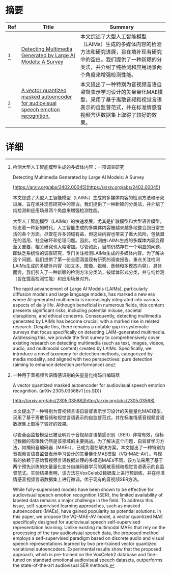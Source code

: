 # 摘要

| Ref | Title | Summary |
| --- | --- | --- |
| [^1] | [Detecting Multimedia Generated by Large AI Models: A Survey](https://arxiv.org/abs/2402.00045) | 本文综述了大型人工智能模型（LAIMs）生成的多媒体内容的检测方法和研究进展，旨在填补现有研究中的空白。我们提供了一种新颖的分类法，并介绍了纯检测和应用场景两个角度来增强检测性能。 |
| [^2] | [A vector quantized masked autoencoder for audiovisual speech emotion recognition.](http://arxiv.org/abs/2305.03568) | 本文提出了一种特别为音视频言语自监督表示学习设计的矢量量化MAE模型，采用了基于离散音频和视觉言语表示的自监督范式，并在标准情感音视频言语数据集上取得了较好的效果。 |

# 详细

[^1]: 检测大型人工智能模型生成的多媒体内容：一项调查研究

    Detecting Multimedia Generated by Large AI Models: A Survey

    [https://arxiv.org/abs/2402.00045](https://arxiv.org/abs/2402.00045)

    本文综述了大型人工智能模型（LAIMs）生成的多媒体内容的检测方法和研究进展，旨在填补现有研究中的空白。我们提供了一种新颖的分类法，并介绍了纯检测和应用场景两个角度来增强检测性能。

    

    大型人工智能模型（LAIMs）的快速发展，尤其是扩散模型和大型语言模型，标志着一种新的时代，人工智能生成的多媒体内容被越来越多地整合到日常生活的各个方面。尽管在许多领域有益，但这些内容也带来了重大风险，包括潜在的滥用、社会破坏和伦理问题。因此，检测由LAIMs生成的多媒体内容变得至关重要，相关研究也大幅增加。尽管如此，目前仍然存在一个明显的问题，即缺乏系统性的调查研究，专门关注检测LAIMs生成的多媒体内容。为了解决这个问题，我们提供了第一份全面涵盖现有研究的调查报告，重点关注检测LAIMs生成的多媒体内容（如文本、图像、视频、音频和多模态内容）。具体而言，我们引入了一种新颖的检测方法分类法，按媒体形式分类，并与纯检测（旨在提高检测性能）和应用场景对齐。

    The rapid advancement of Large AI Models (LAIMs), particularly diffusion models and large language models, has marked a new era where AI-generated multimedia is increasingly integrated into various aspects of daily life. Although beneficial in numerous fields, this content presents significant risks, including potential misuse, societal disruptions, and ethical concerns. Consequently, detecting multimedia generated by LAIMs has become crucial, with a marked rise in related research. Despite this, there remains a notable gap in systematic surveys that focus specifically on detecting LAIM-generated multimedia. Addressing this, we provide the first survey to comprehensively cover existing research on detecting multimedia (such as text, images, videos, audio, and multimodal content) created by LAIMs. Specifically, we introduce a novel taxonomy for detection methods, categorized by media modality, and aligned with two perspectives: pure detection (aiming to enhance detection performance) an
    
[^2]: 一种用于音视频言语情感识别的矢量量化掩码自编码器

    A vector quantized masked autoencoder for audiovisual speech emotion recognition. (arXiv:2305.03568v1 [cs.SD])

    [http://arxiv.org/abs/2305.03568](http://arxiv.org/abs/2305.03568)

    本文提出了一种特别为音视频言语自监督表示学习设计的矢量量化MAE模型，采用了基于离散音频和视觉言语表示的自监督范式，并在标准情感音视频言语数据集上取得了较好的效果。

    

    尽管全面监督模型已被证明对于音视频言语情感识别（SER）非常有效，但标记数据的有限性仍然是该领域的主要挑战。为了解决这个问题，自监督学习方法，如掩码自编码器（MAEs），已成为潜在解决方案。本文提出了一种特别为音视频言语自监督表示学习设计的矢量量化MAE模型（VQ-MAE-AV）。与现有的依赖于原始音视频言语数据处理的多模态MAEs不同，该方法采用了基于两个预先训练的矢量量化变分自编码器学习的离散音频和视觉言语表示的自监督范式。实验结果表明，该方法在VoxCeleb2数据库上进行预训练，并在标准情感音视频言语数据集上进行微调，优于现有的音视频SER方法。

    While fully-supervised models have been shown to be effective for audiovisual speech emotion recognition (SER), the limited availability of labeled data remains a major challenge in the field. To address this issue, self-supervised learning approaches, such as masked autoencoders (MAEs), have gained popularity as potential solutions. In this paper, we propose the VQ-MAE-AV model, a vector quantized MAE specifically designed for audiovisual speech self-supervised representation learning. Unlike existing multimodal MAEs that rely on the processing of the raw audiovisual speech data, the proposed method employs a self-supervised paradigm based on discrete audio and visual speech representations learned by two pre-trained vector quantized variational autoencoders. Experimental results show that the proposed approach, which is pre-trained on the VoxCeleb2 database and fine-tuned on standard emotional audiovisual speech datasets, outperforms the state-of-the-art audiovisual SER methods.
    

